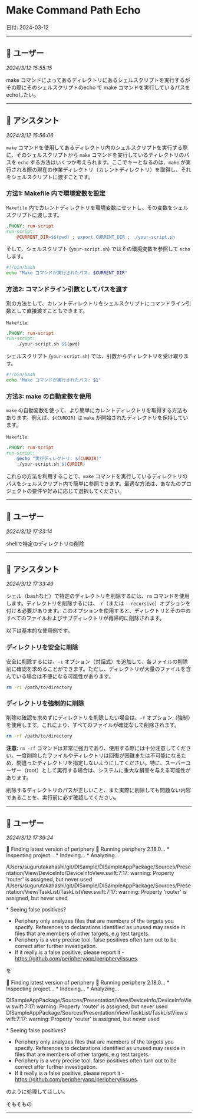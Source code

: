 # Make Command Path Echo

日付: 2024-03-12

---

## 👤 ユーザー
*2024/3/12 15:55:15*

make コマンドによってあるディレクトリにあるシェルスクリプトを実行するがその際にそのシェルスクリプトのecho で make コマンドを実行しているパスをechoしたい。

---

## 🤖 アシスタント
*2024/3/12 15:56:06*

`make` コマンドを使用してあるディレクトリ内のシェルスクリプトを実行する際に、そのシェルスクリプトから `make` コマンドを実行しているディレクトリのパスを `echo` する方法はいくつか考えられます。ここでキーとなるのは、`make` が実行される際の現在の作業ディレクトリ（カレントディレクトリ）を取得し、それをシェルスクリプトに渡すことです。

### 方法1: Makefile 内で環境変数を設定

`Makefile` 内でカレントディレクトリを環境変数にセットし、その変数をシェルスクリプトに渡します。

```makefile
.PHONY: run-script
run-script:
	@CURRENT_DIR=$$(pwd) ; export CURRENT_DIR ; ./your-script.sh
```

そして、シェルスクリプト (`your-script.sh`) ではその環境変数を参照して `echo` します。

```bash
#!/bin/bash
echo "Make コマンドが実行されたパス: $CURRENT_DIR"
```

### 方法2: コマンドライン引数としてパスを渡す

別の方法として、カレントディレクトリをシェルスクリプトにコマンドライン引数として直接渡すこともできます。

`Makefile`:

```makefile
.PHONY: run-script
run-script:
	./your-script.sh $$(pwd)
```

シェルスクリプト (`your-script.sh`) では、引数からディレクトリを受け取ります。

```bash
#!/bin/bash
echo "Make コマンドが実行されたパス: $1"
```

### 方法3: make の自動変数を使用

`make` の自動変数を使って、より簡単にカレントディレクトリを取得する方法もあります。例えば、`$(CURDIR)` は `make` が開始されたディレクトリを保持しています。

`Makefile`:

```makefile
.PHONY: run-script
run-script:
	@echo "実行ディレクトリ: $(CURDIR)"
	./your-script.sh $(CURDIR)
```

これらの方法を利用することで、`make` コマンドを実行しているディレクトリのパスをシェルスクリプト内で簡単に参照できます。最適な方法は、あなたのプロジェクトの要件や好みに応じて選択してください。

---

## 👤 ユーザー
*2024/3/12 17:33:14*

shellで特定のディレクトリの削除

---

## 🤖 アシスタント
*2024/3/12 17:33:49*

シェル（bashなど）で特定のディレクトリを削除するには、`rm` コマンドを使用します。ディレクトリを削除するには、`-r`（または `--recursive`）オプションを付ける必要があります。このオプションを使用すると、ディレクトリとその中のすべてのファイルおよびサブディレクトリが再帰的に削除されます。

以下は基本的な使用例です。

### ディレクトリを安全に削除

安全に削除するには、`-i` オプション（対話式）を追加して、各ファイルの削除前に確認を求めることができます。ただし、ディレクトリが大量のファイルを含んでいる場合は不便になる可能性があります。

```bash
rm -ri /path/to/directory
```

### ディレクトリを強制的に削除

削除の確認を求めずにディレクトリを削除したい場合は、`-f` オプション（強制）を使用します。これにより、すべてのファイルが確認なしで削除されます。

```bash
rm -rf /path/to/directory
```

**注意:** `rm -rf` コマンドは非常に強力であり、使用する際には十分注意してください。一度削除したファイルやディレクトリは回復が困難または不可能になるため、間違ったディレクトリを指定しないようにしてください。特に、スーパーユーザー（root）として実行する場合は、システムに重大な損害を与える可能性があります。

削除するディレクトリのパスが正しいこと、また実際に削除しても問題ない内容であることを、実行前に必ず確認してください。

---

## 👤 ユーザー
*2024/3/12 17:39:24*

🌱 Finding latest version of periphery
🌱 Running periphery 2.18.0...
\* Inspecting project...
\* Indexing...
\* Analyzing...

/Users/sugurutakahashi/git/DISample/DISampleAppPackage/Sources/Presentation/View/DeviceInfo/DeviceInfoView.swift:7:17: warning: Property 'router' is assigned, but never used
/Users/sugurutakahashi/git/DISample/DISampleAppPackage/Sources/Presentation/View/TaskList/TaskListView.swift:7:17: warning: Property 'router' is assigned, but never used

\* Seeing false positives?
 - Periphery only analyzes files that are members of the targets you specify.
   References to declarations identified as unused may reside in files that are members of other targets, e.g test targets.
 - Periphery is a very precise tool, false positives often turn out to be correct after further investigation.
 - If it really is a false positive, please report it - https://github.com/peripheryapp/periphery/issues.

を

🌱 Finding latest version of periphery
🌱 Running periphery 2.18.0...
\* Inspecting project...
\* Indexing...
\* Analyzing...

DISampleAppPackage/Sources/Presentation/View/DeviceInfo/DeviceInfoView.swift:7:17: warning: Property 'router' is assigned, but never used
DISampleAppPackage/Sources/Presentation/View/TaskList/TaskListView.swift:7:17: warning: Property 'router' is assigned, but never used

\* Seeing false positives?
 - Periphery only analyzes files that are members of the targets you specify.
   References to declarations identified as unused may reside in files that are members of other targets, e.g test targets.
 - Periphery is a very precise tool, false positives often turn out to be correct after further investigation.
 - If it really is a false positive, please report it - https://github.com/peripheryapp/periphery/issues.

のように処理してほしい。

そもそもの

---
